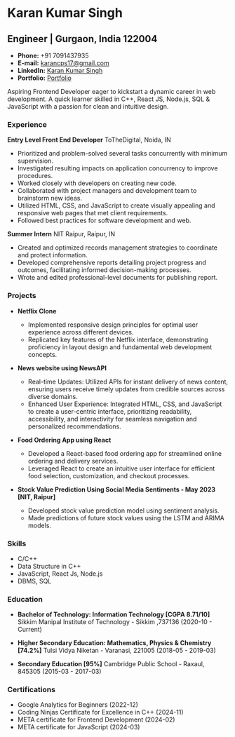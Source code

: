 # Karan Kumar Singh

##  Engineer | Gurgaon, India 122004
- **Phone:** +91 7091437935
- **E-mail:** karancps17@gmail.com
- **LinkedIn:** [Karan Kumar Singh](https://www.linkedin.com/in/karan-kumar-singh-031b)
- **Portfolio:** [Portfolio](https://portfolio-rust-xi83.vercel.app/)

Aspiring Frontend Developer eager to kickstart a dynamic career in web development. A quick learner skilled in C++, React JS, Node.js, SQL & JavaScript with a passion for clean and intuitive design.

### Experience

**Entry Level Front End Developer**
ToTheDigital, Noida, IN
- Prioritized and problem-solved several tasks concurrently with minimum supervision.
- Investigated resulting impacts on application concurrency to improve procedures.
- Worked closely with developers on creating new code.
- Collaborated with project managers and development team to brainstorm new ideas.
- Utilized HTML, CSS, and JavaScript to create visually appealing and responsive web pages that met client requirements.
- Followed best practices for software development and web.

**Summer Intern**
NIT Raipur, Raipur, IN
- Created and optimized records management strategies to coordinate and protect information.
- Developed comprehensive reports detailing project progress and outcomes, facilitating informed decision-making processes.
- Wrote and edited professional-level documents for publishing report.

### Projects

- **Netflix Clone**
  - Implemented responsive design principles for optimal user experience across different devices.
  - Replicated key features of the Netflix interface, demonstrating proficiency in layout design and fundamental web development concepts.

- **News website using NewsAPI**
  - Real-time Updates: Utilized APIs for instant delivery of news content, ensuring users receive timely updates from credible sources across diverse domains.
  - Enhanced User Experience: Integrated HTML, CSS, and JavaScript to create a user-centric interface, prioritizing readability, accessibility, and interactivity for seamless navigation and personalized recommendations.

- **Food Ordering App using React**
  - Developed a React-based food ordering app for streamlined online ordering and delivery services.
  - Leveraged React to create an intuitive user interface for efficient food selection, customization, and checkout processes.

- **Stock Value Prediction Using Social Media Sentiments - May 2023 [NIT, Raipur]**
  - Developed stock value prediction model using sentiment analysis.
  - Made predictions of future stock values using the LSTM and ARIMA models.

### Skills

- C/C++
- Data Structure in C++
- JavaScript, React Js, Node.js
- DBMS, SQL

### Education

- **Bachelor of Technology: Information Technology [CGPA 8.71/10]**
  Sikkim Manipal Institute of Technology - Sikkim ,737136 (2020-10 - Current)

- **Higher Secondary Education: Mathematics, Physics & Chemistry [74.2%]**
  Tulsi Vidya Niketan - Varanasi, 221005 (2018-05 - 2019-03)

- **Secondary Education [95%]**
  Cambridge Public School - Raxaul, 845305 (2015-03 - 2017-03)

### Certifications

- Google Analytics for Beginners (2022-12)
- Coding Ninjas Certificate for Excellence in C++ (2024-11)
- META certificate for Frontend Development (2024-02)
- META certificate for JavaScript (2024-03)
